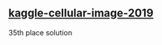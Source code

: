 ## [kaggle-cellular-image-2019](https://www.kaggle.com/c/recursion-cellular-image-classification)
35th place solution
